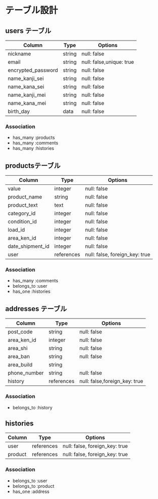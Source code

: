 # テーブル設計

## users テーブル

| Column             | Type   | Options                  |
| ------------------ | ------ | ------------------------ |
| nickname           | string | null: false              |
| email              | string | null: false,unique: true |
| encrypted_password | string | null: false              |
| name_kanji_sei     | string | null: false              |
| name_kana_sei      | string | null: false              |
| name_kanji_mei     | string | null: false              |
| name_kana_mei      | string | null: false              |
| birth_day          | data   | null: false              |

### Association
- has_many :products
- has_many :comments
- has_many :histories

## productsテーブル

| Column           | Type       | Options                        |
| ---------------- | ---------- | ------------------------------ |
| value            | integer    | null: false                    |
| product_name     | string     | null: false                    |
| product_text     | text       | null: false                    |
| category_id      | integer    | null: false                    |
| condition_id     | integer    | null: false                    |
| load_id          | integer    | null: false                    |
| area_ken_id      | integer    | null: false                    |
| date_shipment_id | integer    | null: false                    |
| user             | references | null: false, foreign_key: true |

### Association
- has_many :comments
- belongs_to :user
- has_one :histories

## addresses テーブル

| Column           | Type       | Options                        |
| ---------------- | ---------- | ------------------------------ |
| post_code        | string     | null: false                    |
| area_ken_id      | integer    | null: false                    |
| area_shi         | string     | null: false                    |
| area_ban         | string     | null: false                    |
| area_build       | string     |                                |
| phone_number     | string     | null: false                    |
| history          | references | null: false,foreign_key: true  |

### Association
- belongs_to :history

## histories

| Column  | Type       | Options                        |
| ------- | ---------- | ------------------------------ |
| user    | references | null: false, foreign_key: true |
| product | references | null: false, foreign_key: true |

### Association
- belongs_to :user
- belongs_to :product
- has_one :address